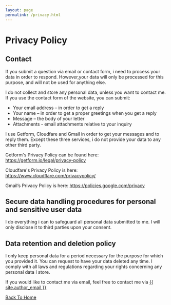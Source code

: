 ```yaml
---
layout: page
permalink: /privacy.html
---
```


# Privacy Policy

## Contact

If you submit a question via email or contact form, i need to process your data in order to respond. However,your data will only be processed for this purpose, and will not be used for anything else.

I do not collect and store any personal data, unless you want to contact me. If you use the contact form of the website, you can submit:

* Your email address – in order to get a reply
* Your name – in order to get a proper greetings when you get a reply
* Message – the body of your letter
* Attachments - email attachments relative to your inquiry

I use Getform, Cloudfare and Gmail in order to get your messages and to reply them. Except these three services, i do not provide your data to any other third party.

Getform's Privacy Policy can be found here: <https://getform.io/legal/privacy-policy>

Cloudfare's Privacy Policy is here: <https://www.cloudflare.com/privacypolicy/>

Gmail’s Privacy Policy is here: <https://policies.google.com/privacy>

## Secure data handling procedures for personal and sensitive user data

I do everything i can to safeguard all personal data submitted to me. I will only disclose it to third parties upon your consent.

## Data retention and deletion policy

I only keep personal data for a period necessary for the purpose for which you provided it. You can request to have your data deleted any time. I comply with all laws and regulations regarding your rights concerning any personal data I store.

If you would like to contact me via email, feel free to contact me via <a href="mailto:{{ site.author_email }}"><i class="fas fa-envelope" class="social-link"></i> {{ site.author_email }}</a>

[Back To Home]({{site.url}}{{site.baseurl}})